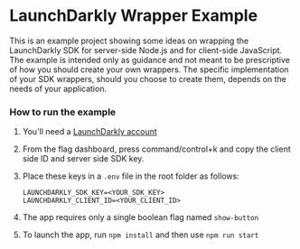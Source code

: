 # LaunchDarkly Wrapper Example

This is an example project showing some ideas on wrapping the LaunchDarkly SDK for server-side Node.js and for client-side JavaScript. The example is intended only as guidance and not meant to be prescriptive of how you should create your own wrappers. The specific implementation of your SDK wrappers, should you choose to create them, depends on the needs of your application.

### How to run the example

1. You'll need a [LaunchDarkly account](https://launchdarkly.com)
2. From the flag dashboard, press command/control+k and copy the client side ID and server side SDK key.
3. Place these keys in a `.env` file in the root folder as follows:

   ```
   LAUNCHDARKLY_SDK_KEY=<YOUR_SDK_KEY>
   LAUNCHDARKLY_CLIENT_ID=<YOUR_CLIENT_ID>
   ```

4. The app requires only a single boolean flag named `show-button`
5. To launch the app, run `npm install` and then use `npm run start`
